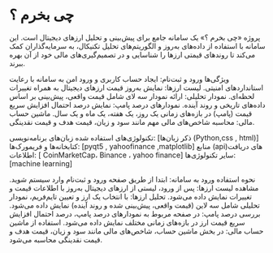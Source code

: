 # چی بخرم ؟
پروژه «چی بخرم ؟» یک سامانه جامع برای پیش‌بینی و تحلیل ارزهای دیجیتال است. این سامانه با استفاده از داده‌های به‌روز و الگوریتم‌های تحلیل تکنیکال، به سرمایه‌گذاران کمک می‌کند تا روندهای قیمتی ارزها را شناسایی و در تصمیم‌گیری‌های مالی خود از آن بهره ببرند.

ویژگی‌ها
ورود و ثبت‌نام: ایجاد حساب کاربری و ورود امن به سامانه با رعایت استانداردهای امنیتی.
لیست ارزها: نمایش به‌روز قیمت ارزهای دیجیتال به همراه تغییرات لحظه‌ای.
نمودار تحلیلی: ارائه نمودار سه لای شامل قیمت واقعی، پیش‌بینی بر اساس داده‌های تاریخی و روند آینده.
نمودارهای درصد پامپ: نمایش درصد احتمال افزایش سریع قیمت (پامپ) در بازه‌های زمانی یک روز، یک هفته، یک ماه و یک سال.
ماشین حساب مالی: محاسبه شاخص‌های مالی مهم مانند سود و زیان، قیمت هدف و قیمت نقدینگی.

تکنولوژی‌های استفاده شده
زبان‌های برنامه‌نویسی: [ذکر زبان‌ها (Python,css , html)]
کتابخانه‌ها و فریمورک‌ها: [pyqt5 , yahoofinance ,matplotlib]
منابع (api)های دریافت اطلاعات: [ CoinMarketCap، Binance ، yahoo finance]
سایر تکنولوژی‌ها: [machine learning]

نحوه استفاده
ورود به سامانه: ابتدا از طریق صفحه ورود و ثبت‌نام وارد سیستم شوید.
مشاهده لیست ارزها: پس از ورود، لیستی از ارزهای دیجیتال به‌روز با اطلاعات قیمت و تغییرات نمایش داده می‌شود.
تحلیل ارزها: با انتخاب یک ارز و تعیین تایم‌فریم، نمودار تحلیلی شامل سه لاین (قیمت واقعی، پیش‌بینی شده و روند آینده) نمایش داده می‌شود.
بررسی درصد پامپ: در صفحه مربوط به نمودارهای درصد پامپ، درصد احتمال افزایش سریع قیمت ارز در بازه‌های زمانی مختلف نمایش داده می‌شود.
استفاده از ماشین حساب مالی: در بخش ماشین حساب، شاخص‌های مالی مانند سود و زیان، قیمت هدف و قیمت نقدینگی محاسبه می‌شود.
